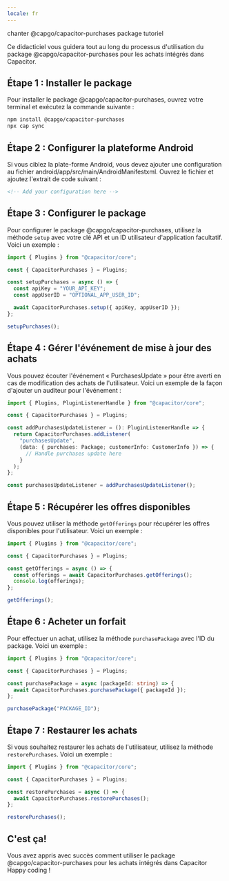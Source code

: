 ```yaml
---
locale: fr
---
```


chanter @capgo/capacitor-purchases package tutoriel

Ce didacticiel vous guidera tout au long du processus d'utilisation du package @capgo/capacitor-purchases pour les achats intégrés dans Capacitor.

## Étape 1 : Installer le package

Pour installer le package @capgo/capacitor-purchases, ouvrez votre terminal et exécutez la commande suivante :

```bash
npm install @capgo/capacitor-purchases
npx cap sync
```

## Étape 2 : Configurer la plateforme Android

Si vous ciblez la plate-forme Android, vous devez ajouter une configuration au fichier android/app/src/main/AndroidManifestxml. Ouvrez le fichier et ajoutez l'extrait de code suivant :

```xml
<!-- Add your configuration here -->
```

## Étape 3 : Configurer le package

Pour configurer le package @capgo/capacitor-purchases, utilisez la méthode `setup` avec votre clé API et un ID utilisateur d'application facultatif. Voici un exemple :

```typescript
import { Plugins } from "@capacitor/core";

const { CapacitorPurchases } = Plugins;

const setupPurchases = async () => {
  const apiKey = "YOUR_API_KEY";
  const appUserID = "OPTIONAL_APP_USER_ID";

  await CapacitorPurchases.setup({ apiKey, appUserID });
};

setupPurchases();
```

## Étape 4 : Gérer l'événement de mise à jour des achats

Vous pouvez écouter l'événement « PurchasesUpdate » pour être averti en cas de modification des achats de l'utilisateur. Voici un exemple de la façon d'ajouter un auditeur pour l'événement :

```typescript
import { Plugins, PluginListenerHandle } from "@capacitor/core";

const { CapacitorPurchases } = Plugins;

const addPurchasesUpdateListener = (): PluginListenerHandle => {
  return CapacitorPurchases.addListener(
    "purchasesUpdate",
    (data: { purchases: Package; customerInfo: CustomerInfo }) => {
      // Handle purchases update here
    }
  );
};

const purchasesUpdateListener = addPurchasesUpdateListener();
```

## Étape 5 : Récupérer les offres disponibles

Vous pouvez utiliser la méthode `getOfferings` pour récupérer les offres disponibles pour l'utilisateur. Voici un exemple :

```typescript
import { Plugins } from "@capacitor/core";

const { CapacitorPurchases } = Plugins;

const getOfferings = async () => {
  const offerings = await CapacitorPurchases.getOfferings();
  console.log(offerings);
};

getOfferings();
```

## Étape 6 : Acheter un forfait

Pour effectuer un achat, utilisez la méthode `purchasePackage` avec l'ID du package. Voici un exemple :

```typescript
import { Plugins } from "@capacitor/core";

const { CapacitorPurchases } = Plugins;

const purchasePackage = async (packageId: string) => {
  await CapacitorPurchases.purchasePackage({ packageId });
};

purchasePackage("PACKAGE_ID");
```

## Étape 7 : Restaurer les achats

Si vous souhaitez restaurer les achats de l'utilisateur, utilisez la méthode `restorePurchases`. Voici un exemple :

```typescript
import { Plugins } from "@capacitor/core";

const { CapacitorPurchases } = Plugins;

const restorePurchases = async () => {
  await CapacitorPurchases.restorePurchases();
};

restorePurchases();
```

## C'est ça!

Vous avez appris avec succès comment utiliser le package @capgo/capacitor-purchases pour les achats intégrés dans Capacitor Happy coding !